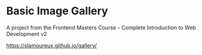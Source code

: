 # Basic Image Gallery
A project from the Frontend Masters Course - Complete Introduction to Web Development v2

https://slamoureux.github.io/gallery/
